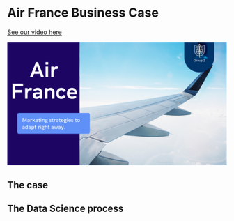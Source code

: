 # Air France Business Case

[See our video here](https://youtu.be/ipFLvqWsyac)

<img src="img/AirFrance.png?raw=true"/>

## The case


## The Data Science process




